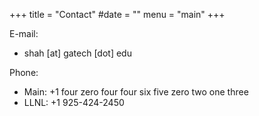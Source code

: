 +++
title = "Contact"
#date = ""
menu = "main"
+++

E-mail:

* shah [at] gatech [dot] edu


Phone:

* Main: +1 four zero four four six five zero two one three
* LLNL: +1 925-424-2450


